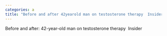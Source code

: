 ```yaml
---
categories: a
title: "Before and after 42yearold man on testosterone therapy  Insider"
---
```

Before and after: 42-year-old man on testosterone therapy&nbsp;&nbsp;Insider